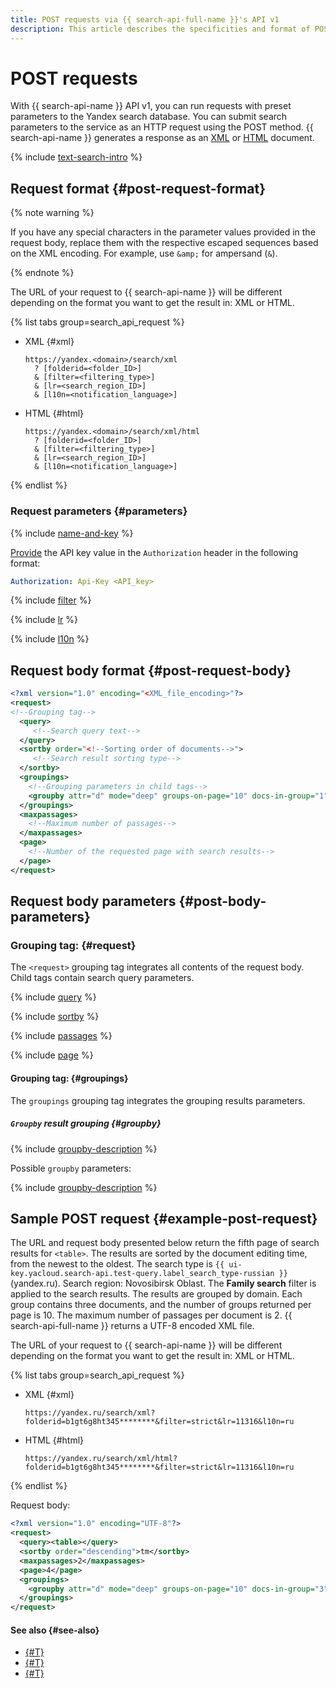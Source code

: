 ```yaml
---
title: POST requests via {{ search-api-full-name }}'s API v1
description: This article describes the specificities and format of POST requests when accessing {{ search-api-name }} via API v1.
---
```


# POST requests

With {{ search-api-name }} API v1, you can run requests with preset parameters to the Yandex search database. You can submit search parameters to the service as an HTTP request using the POST method. {{ search-api-name }} generates a response as an [XML](./response.md) or [HTML](./html-response.md) document.

{% include [text-search-intro](../../_includes/search-api/text-search-intro.md) %}

## Request format {#post-request-format}

{% note warning %}

If you have any special characters in the parameter values provided in the request body, replace them with the respective escaped sequences based on the XML encoding. For example, use `&amp;` for ampersand (`&`).

{% endnote %}

The URL of your request to {{ search-api-name }} will be different depending on the format you want to get the result in: XML or HTML.

{% list tabs group=search_api_request %}

- XML {#xml}

  ```httpget
  https://yandex.<domain>/search/xml
    ? [folderid=<folder_ID>]
    & [filter=<filtering_type>]
    & [lr=<search_region_ID>]
    & [l10n=<notification_language>]
  ```

- HTML {#html}

  ```httpget
  https://yandex.<domain>/search/xml/html
    ? [folderid=<folder_ID>]
    & [filter=<filtering_type>]
    & [lr=<search_region_ID>]
    & [l10n=<notification_language>]
  ```

{% endlist %}

### Request parameters {#parameters}

{% include [name-and-key](../../_includes/search-api/key.md) %}

[Provide](../operations/auth.md) the API key value in the `Authorization` header in the following format:

```yaml
Authorization: Api-Key <API_key>
```

{% include [filter](../../_includes/search-api/filter.md) %}

{% include [lr](../../_includes/search-api/lr.md) %}

{% include [l10n](../../_includes/search-api/l10n.md) %}

## Request body format {#post-request-body}

```xml
<?xml version="1.0" encoding="<XML_file_encoding>"?>
<request>
<!--Grouping tag-->
  <query>
     <!--Search query text-->
  </query>
  <sortby order="<!--Sorting order of documents-->">
     <!--Search result sorting type-->
  </sortby>
  <groupings>
    <!--Grouping parameters in child tags-->
    <groupby attr="d" mode="deep" groups-on-page="10" docs-in-group="1" />
  </groupings>
  <maxpassages>
    <!--Maximum number of passages-->
  </maxpassages>
  <page>
    <!--Number of the requested page with search results-->
  </page>
</request>
```

## Request body parameters {#post-body-parameters}

### Grouping tag: <request> {#request}

The `<request>` grouping tag integrates all contents of the request body. Child tags contain search query parameters.

{% include [query](../../_includes/search-api/query.md) %}

{% include [sortby](../../_includes/search-api/sortby.md) %}

{% include [passages](../../_includes/search-api/passages.md) %}

{% include [page](../../_includes/search-api/page.md) %}

#### Grouping tag: <groupings> {#groupings}

The `groupings` grouping tag integrates the grouping results parameters.

##### `Groupby` result grouping {#groupby}

{% include [groupby-description](../../_includes/search-api/groupby-description.md) %}

Possible `groupby` parameters:

{% include [groupby-description](../../_includes/search-api/groupby-parameters.md) %}

## Sample POST request {#example-post-request}

The URL and request body presented below return the fifth page of search results for `<table>`. The results are sorted by the document editing time, from the newest to the oldest. The search type is `{{ ui-key.yacloud.search-api.test-query.label_search_type-russian }}` (yandex.ru). Search region: Novosibirsk Oblast. The **Family search** filter is applied to the search results. The results are grouped by domain. Each group contains three documents, and the number of groups returned per page is 10. The maximum number of passages per document is 2. {{ search-api-full-name }} returns a UTF-8 encoded XML file.

The URL of your request to {{ search-api-name }} will be different depending on the format you want to get the result in: XML or HTML.

{% list tabs group=search_api_request %}

- XML {#xml}

  ```httpget
  https://yandex.ru/search/xml?folderid=b1gt6g8ht345********&filter=strict&lr=11316&l10n=ru
  ```

- HTML {#html}

  ```httpget
  https://yandex.ru/search/xml/html?folderid=b1gt6g8ht345********&filter=strict&lr=11316&l10n=ru
  ```

{% endlist %}

Request body:

```xml
<?xml version="1.0" encoding="UTF-8"?>
<request>
  <query><table></query>
  <sortby order="descending">tm</sortby>
  <maxpassages>2</maxpassages>
  <page>4</page>
  <groupings>
    <groupby attr="d" mode="deep" groups-on-page="10" docs-in-group="3" />
  </groupings>
</request>
```

#### See also {#see-also}

* [{#T}](./response.md)
* [{#T}](./html-response.md)
* [{#T}](../operations/searching.md)